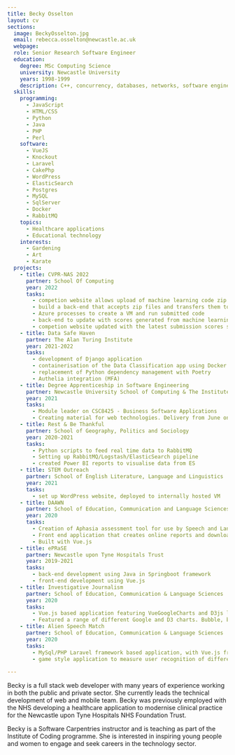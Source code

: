 ```yaml
---
title: Becky Osselton
layout: cv
sections:
  image: BeckyOsselton.jpg
  email: rebecca.osselton@newcastle.ac.uk
  webpage: 
  role: Senior Research Software Engineer
  education:
    degree: MSc Computing Science
    university: Newcastle University
    years: 1998-1999
    description: C++, concurrency, databases, networks, software engineering
  skills:
    programming:
      - JavaScript
      - HTML/CSS
      - Python
      - Java
      - PHP
      - Perl
    software:
      - VueJS
      - Knockout
      - Laravel
      - CakePhp
      - WordPress
      - ElasticSearch
      - Postgres
      - MySQL
      - SqlServer
      - Docker
      - RabbitMQ 
    topics:
      - Healthcare applications
      - Educational technology
    interests:
      - Gardening
      - Art
      - Karate
  projects:
    - title: CVPR-NAS 2022 
      partner: School Of Computing
      year: 2022
      tasks: 
        - competion website allows upload of machine learning code zip bundle
        - build a back-end that accepts zip files and transfers them to Azure
        - Azure processes to create a VM and run submitted code
        - back-end to update with scores generated from machine learning code run
        - competion website updated with the latest submission scores shown on a leaderboard
    - title: Data Safe Haven
      partner: The Alan Turing Institute
      year: 2021-2022
      tasks: 
        - development of Django application
        - containerisation of the Data Classification app using Docker
        - replacement of Python dependency management with Poetry
        - Authelia integration (MFA)   
    - title: Degree Apprenticeship in Software Engineering
      partner: Newcastle University School of Computing & The Institute of Coding
      year: 2021
      tasks:
        - Module leader on CSC8425 - Business Software Applications
        - Creating material for web technologies. Delivery from June onwards.
    - title: Rest & Be Thankful
      partner: School of Geography, Politics and Sociology
      year: 2020-2021
      tasks:
        - Python scripts to feed real time data to RabbitMQ
        - Setting up RabbitMQ/Logstash/ElasticSearch pipeline
        - created Power BI reports to visualise data from ES
    - title: STEM Outreach
      partner: School of English Literature, Language and Linguistics
      year: 2021
      tasks:
        - set up WordPress website, deployed to internally hosted VM
    - title: DAAWN
      partner: School of Education, Communication and Language Sciences
      year: 2020
      tasks:
        - Creation of Aphasia assessment tool for use by Speech and Language Therapists
        - Front end application that creates online reports and downloadable PDFs
        - Built with Vue.js
    - title: ePRaSE
      partner: Newcastle upon Tyne Hospitals Trust
      year: 2019-2021
      tasks:
        - back-end development using Java in Springboot framework
        - front-end development using Vue.js  
    - title: Investigative Journalism
      partner: School of Education, Communication & Language Sciences
      year: 2020
      tasks:
        - Vue.js based application featuring VueGoogleCharts and D3js libraries
        - Featured a range of different Google and D3 charts. Bubble, bar, line, link-node
    - title: Alien Speech Match
      partner: School of Education, Communication & Language Sciences
      year: 2020
      tasks:
        - MySql/PHP Laravel framework based application, with Vue.js front end 
        - game style application to measure user recognition of different languages
      
---
```

Becky is a full stack web developer with many years of experience working in both the public and private sector. She currently leads the technical development of web and mobile team. Becky was previously employed with the NHS developing a healthcare application to modernise clinical practice for the Newcastle upon Tyne Hospitals NHS Foundation Trust. 

Becky is a Software Carpentries instructor and is teaching as part of the Institute of Coding programme. She is interested in inspiring young people and women to engage and seek careers in the technology sector. 


